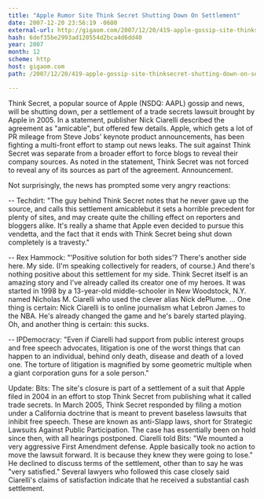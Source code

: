 ```yaml
---
title: "Apple Rumor Site Think Secret Shutting Down On Settlement"
date: 2007-12-20 23:56:19 -0600
external-url: http://gigaom.com/2007/12/20/419-apple-gossip-site-thinksecret-shutting-down-on-settlement/
hash: 6def35be2993ad120554d2bca4d6dd40
year: 2007
month: 12
scheme: http
host: gigaom.com
path: /2007/12/20/419-apple-gossip-site-thinksecret-shutting-down-on-settlement/

---
```


Think Secret, a popular source of Apple (NSDQ: AAPL) gossip and news, will be shutting down, per a settlement of a trade secrets lawsuit brought by Apple in 2005. In a statement, publisher Nick Ciarelli described the agreement as "amicable", but offered few details. Apple, which gets a lot of PR mileage from Steve Jobs' keynote product announcements, has been fighting a multi-front effort to stamp out news leaks. The suit against Think Secret was separate from a broader effort to force blogs to reveal their company sources. As noted in the statement, Think Secret was not forced to reveal any of its sources as part of the agreement. Announcement.



Not surprisingly, the news has prompted some very angry reactions:



-- Techdirt: "The guy behind Think Secret notes that he never gave up the source, and calls this settlement amicablebut it sets a horrible precedent for plenty of sites, and may create quite the chilling effect on reporters and bloggers alike. It's really a shame that Apple even decided to pursue this vendetta, and the fact that it ends with Think Secret being shut down completely is a travesty."



-- Rex Hammock: "'Positive solution for both sides'? There's another side here. My side. (I'm speaking collectively for readers, of course.) And there's nothing positive about this settlement for my side. Think Secret itself is an amazing story  and I've already called its creator one of my heroes. It was started in 1998 by a 13-year-old middle-schooler in New Woodstock, N.Y. named Nicholas M. Ciarelli who used the clever alias Nick dePlume. ... One thing is certain: Nick Ciarelli is to online journalism what Lebron James to the NBA. He's already changed the game  and he's barely started playing. Oh, and another thing is certain: this sucks.



-- IPDemocracy: "Even if Ciarelli had support from public interest groups and free speech advocates, litigation is one of the worst things that can happen to an individual, behind only death, disease and death of a loved one. The torture of litigation is magnified by some geometric multiple when a giant corporation guns for a sole person."



Update: Bits: The site's closure is part of a settlement of a suit that Apple filed in 2004 in an effort to stop Think Secret from publishing what it called trade secrets. In March 2005, Think Secret responded by filing a motion under a California doctrine that is meant to prevent baseless lawsuits that inhibit free speech. These are known as anti-Slapp laws, short for Strategic Lawsuits Against Public Participation. The case has essentially been on hold since then, with all hearings postponed. Ciarelli told Bits: "We mounted a very aggressive First Amendment defense. Apple basically took no action to move the lawsuit forward. It is because they knew they were going to lose." He declined to discuss terms of the settlement, other than to say he was "very satisfied." Several lawyers who followed this case closely said Ciarelli's claims of satisfaction indicate that he received a substantial cash settlement.
